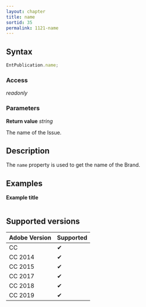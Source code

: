 ```yaml
---
layout: chapter
title: name
sortid: 35
permalink: 1121-name
---
```

## Syntax

```javascript
EntPublication.name;
```

### Access

*readonly*

### Parameters

**Return value** *string*

The name of the Issue.

## Description

The `name` property is used to get the name of the Brand.

## Examples

**Example title**

```javascript
```

## Supported versions

| Adobe Version | Supported |
|---------------|---------|
| CC            | ✔       |
| CC 2014       | ✔       |
| CC 2015       | ✔       |
| CC 2017       | ✔       |
| CC 2018       | ✔       |
| CC 2019       | ✔       |